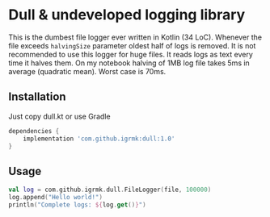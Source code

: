 Dull & undeveloped logging library
==================================
This is the dumbest file logger ever written in Kotlin (34 LoC).
Whenever the file exceeds `halvingSize` parameter oldest half of logs is removed.
It is not recommended to use this logger for huge files.
It reads logs as text every time it halves them.
On my notebook halving of 1MB log file takes 5ms in average (quadratic mean). Worst case is 70ms.

Installation
------------
Just copy dull.kt or use Gradle

```gradle
dependencies {
    implementation 'com.github.igrmk:dull:1.0'
}
```

Usage
-----

```kotlin
val log = com.github.igrmk.dull.FileLogger(file, 100000)
log.append("Hello world!")
println("Complete logs: ${log.get()}")
```
